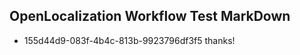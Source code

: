 ## OpenLocalization Workflow Test MarkDown
* 155d44d9-083f-4b4c-813b-9923796df3f5 thanks!

<!--HONumber=Jul16_HO4-->


